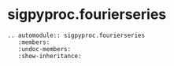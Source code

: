 # sigpyproc.fourierseries

```{eval-rst}
.. automodule:: sigpyproc.fourierseries
   :members:
   :undoc-members:
   :show-inheritance:
```
